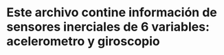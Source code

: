 # Este archivo contine información de sensores inerciales de 6 variables: acelerometro y giroscopio
